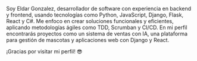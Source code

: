 Soy Eldar Gonzalez, desarrollador de software con experiencia en backend y frontend, usando tecnologías como Python, JavaScript, Django, Flask, React y C#. Me enfoco en crear soluciones funcionales y eficientes, aplicando metodologías ágiles como TDD, Scrumban y CI/CD. En mi perfil encontrarás proyectos como un sistema de ventas con IA, una plataforma para gestión de mascotas y aplicaciones web con Django y React.

¡Gracias por visitar mi perfil! 😎
